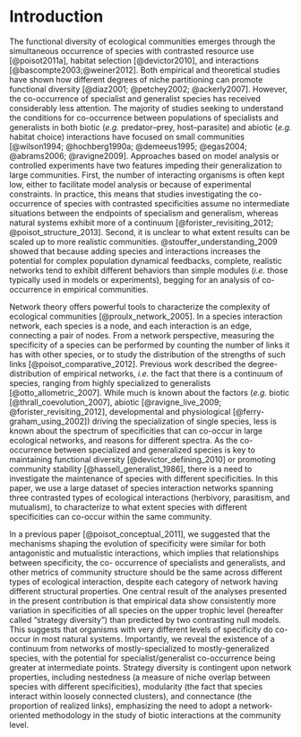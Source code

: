 # Introduction

The functional diversity of ecological communities emerges through
the simultaneous occurrence of species with contrasted resource use
[@poisot2011a], habitat selection [@devictor2010], and interactions
[@bascompte2003;@weiner2012]. Both empirical and theoretical studies have
shown how different degrees of niche partitioning can promote functional
diversity [@diaz2001; @petchey2002; @ackerly2007]. However, the co-occurrence
of specialist and generalist species has received considerably less
attention. The majority of studies seeking to understand the conditions
for co-occurrence between populations of specialists and generalists in
both biotic (*e.g.* predator–prey, host–parasite) and abiotic (*e.g.*
habitat choice) interactions have focused on small communities [@wilson1994;
@hochberg1990a; @demeeus1995; @egas2004; @abrams2006; @ravigne2009]. Approaches
based on model analysis or controlled experiments have two features impeding
their generalization to large communities. First, the number of interacting
organisms is often kept low, either to facilitate model analysis or because of
experimental constraints. In practice, this means that studies investigating
the co-occurrence of species with contrasted specificities assume no intermediate situations between the endpoints of specialism and generalism, whereas natural systems exhibit more of
a continuum [@forister_revisiting_2012; @poisot_structure_2013]. Second,
it is unclear to what extent results can be scaled up to more realistic
communities. @stouffer_understanding_2009 showed that because adding species
and interactions increases the potential for complex population dynamical
feedbacks, complete, realistic networks tend to exhibit different behaviors
than simple modules (*i.e.* those typically used in models or experiments),
begging for an analysis of co-occurrence in empirical communities.

Network theory offers powerful tools to characterize the complexity of
ecological communities [@proulx_network_2005]. In a species interaction
network, each species is a node, and each interaction is an edge, connecting
a pair of nodes. From a network perspective, measuring the specificity
of a species can be performed by counting the number of links it has with
other species, or to study the distribution of the strengths of such links
[@poisot_comparative_2012]. Previous work described the degree-distribution
of empirical networks, *i.e.* the fact that there is a continuum of species,
ranging from highly specialized to generalists [@otto_allometric_2007]. While
much is known about the factors (*e.g.* biotic [@thrall_coevolution_2007],
abiotic [@ravigne_live_2009; @forister_revisiting_2012], developmental and
physiological [@ferry-graham_using_2002]) driving the specialization of single
species, less is known about the spectrum of specificities that can co-occur
in large ecological networks, and reasons for different spectra. As the
co-occurrence between specialized and generalized species is key to maintaining
functional diversity [@devictor_defining_2010] or promoting community stability
[@hassell_generalist_1986], there is a need to investigate the maintenance of
species with different specificities. In this paper, we use a large dataset
of species interaction networks spanning three contrasted types of ecological
interactions (herbivory, parasitism, and mutualism), to characterize to what
extent species with different specificities can co-occur within the same community.

In a previous paper [@poisot_conceptual_2011], we suggested that the
mechanisms shaping the evolution of specificity were similar for both
antagonistic and mutualistic interactions, which implies that relationships
between specificity, the co- occurrence of specialists and generalists, and
other metrics of community structure should be the same across different
types of ecological interaction, despite each category of network having
different structural properties. One central result of the analyses presented
in the present contribution is that empirical data show consistently more
variation in specificities of all species on the upper trophic level
(hereafter called “strategy diversity”) than predicted by two
contrasting null models. This suggests that organisms with very different
levels of specificity do co- occur in most natural systems. Importantly,
we reveal the existence of a continuum from networks of mostly-specialized
to mostly-generalized species, with the potential for specialist/generalist
co-occurrence being greater at intermediate points. Strategy diversity is
contingent upon network properties, including nestedness (a measure of niche
overlap between species with different specificities), modularity (the fact
that species interact within loosely connected clusters), and connectance (the
proportion of realized links), emphasizing the need to adopt a network-oriented
methodology in the study of biotic interactions at the community level.

